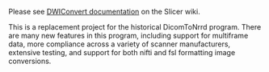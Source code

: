 Please see [DWIConvert documentation](https://www.slicer.org/wiki/Documentation/Nightly/Modules/DWIConverter) on the Slicer wiki.

This is a replacement project for the
historical DicomToNrrd program.  There
are many new features in this program, including
support for multiframe data, more compliance across
a variety of scanner manufacturers, extensive testing,
and support for both nifti and fsl formatting image
conversions.
